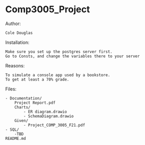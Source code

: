 # Comp3005_Project

Author:
   
    Cole Douglas

Installation:

    Make sure you set up the postgres server first.
    Go to Consts, and change the variables there to your server

Reasons:
  
    To simulate a console app used by a bookstore.
    To get at least a 70% grade.

Files:

    - Documentation/
        Project Report.pdf
        Charts/
            - ER diagram.drawio
            - SchemaDiagram.drawio
        Given/
            - Project_COMP_3005_F21.pdf
    - SQL/
        -TBD
    README.md

